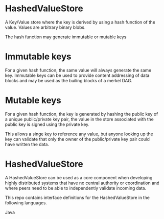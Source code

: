 # HashedValueStore
A Key/Value store where the key is derived by using a hash function of the value. Values are arbitrary binary blobs.

 The hash function may generate immutable or mutable keys 
 
 # Immutable keys
 
 For a given hash function, the same value will always generate the same key. Immutable keys can be used to provide content addressing of data blocks and may be used as the builing blocks of a merkel DAG.
 
 # Mutable keys
 
 For a given hash function, the key is generated by hashing the public key of a unique public/private key pair, the value in the store associated with the public key is signed using the private key.
 
 This allows a singe key to reference any value, but anyone looking up the key can validate that only the owner of the public/private key pair could have written the data.
 
 # HashedValueStore
 
 A HashedValueStore can be used as a core component when developing highly distributed systems that have no central authority or coordination and where peers need to be able to independently validate incoming data.
 
 This repo contains interface definitions for the HashedValueStore in the following languages.
 
 Java
 
 
